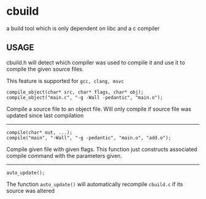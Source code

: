# cbuild
a build tool which is only dependent on libc and a c compiler

## USAGE

cbuild.h will detect which compiler was used to compile it and use it to compile the given source files.

This feature is supported for `gcc, clang, msvc`

```
compile_object(char* src, char* flags, char* obj);
compile_object("main.c", "-g -Wall -pedantic", "main.o");
```
Compile a source file to an object file. Will only compile if source file was updated since last compilation

---

```
compile(char* out, ...);
compile("main", "-Wall", "-g -pedantic", "main.o", "add.o");
```
Compile given file with given flags. This function just constructs associated compile command with the parameters given.

---

```
auto_update();
```
The function `auto_update()` will automatically recompile `cbuild.c` if its source was altered
